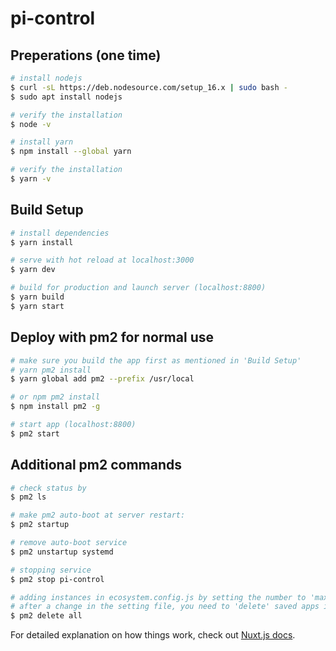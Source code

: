 # pi-control

## Preperations (one time)

```bash
# install nodejs
$ curl -sL https://deb.nodesource.com/setup_16.x | sudo bash -
$ sudo apt install nodejs

# verify the installation
$ node -v

# install yarn
$ npm install --global yarn

# verify the installation
$ yarn -v
```

## Build Setup

```bash
# install dependencies
$ yarn install

# serve with hot reload at localhost:3000
$ yarn dev

# build for production and launch server (localhost:8800)
$ yarn build
$ yarn start
```

## Deploy with pm2 for normal use

```bash
# make sure you build the app first as mentioned in 'Build Setup'
# yarn pm2 install
$ yarn global add pm2 --prefix /usr/local

# or npm pm2 install
$ npm install pm2 -g

# start app (localhost:8800)
$ pm2 start
```

## Additional pm2 commands

```bash
# check status by
$ pm2 ls

# make pm2 auto-boot at server restart:
$ pm2 startup

# remove auto-boot service
$ pm2 unstartup systemd

# stopping service
$ pm2 stop pi-control

# adding instances in ecosystem.config.js by setting the number to 'max' for instances on every cpu core
# after a change in the setting file, you need to 'delete' saved apps in pm2
$ pm2 delete all
```

For detailed explanation on how things work, check out [Nuxt.js docs](https://nuxtjs.org).

